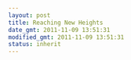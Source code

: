 ```yaml
---
layout: post
title: Reaching New Heights
date_gmt: 2011-11-09 13:51:31
modified_gmt: 2011-11-09 13:51:31
status: inherit
---
```


